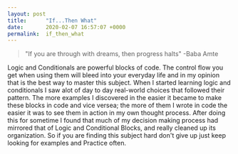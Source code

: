 ```yaml
---
layout: post
title:      "If...Then What"
date:       2020-02-07 16:57:07 +0000
permalink:  if_then_what
---
```



> "If you are through with dreams, then progress halts" -Baba Amte

Logic and Conditionals are powerful blocks of code. The control flow you get when using them will bleed into your everyday life and in my opinion that is the best way to master this subject. When I started learning logic and conditionals I saw alot of day to day real-world choices that followed their pattern. The more examples I discovered in the easier it became to make these blocks in code and vice versea; the more of them I wrote in code the easier it was to see them in action in my own thought process. After doing this for sometime I found that much of my decision making process had mirrored that of Logic and Conditional Blocks, and really cleaned up its organization. So if you are finding this subject hard don't give up just keep looking for examples and Practice often.  
